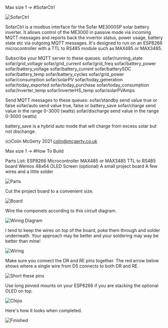 Max size 1 → #SofarCtrl

![SofarCtrl](pics/SofarCtrlOn.jpg)

SofarCtrl is a modbus interface for the Sofar ME3000SP solar battery inverter.
It allows control of the ME3000 in passive mode via incoming MQTT messages and reports
back the invertor status, power usage, battery state etc via outgoing MQTT messages.
It's designed to run on an ESP8266 microcontroller with a TTL to RS485 module such as MAX485 or MAX3485.

Subscribe your MQTT server to these queues:
sofar/running_state
sofar/grid_voltage
sofar/grid_current
sofar/grid_freq
sofar/battery_power
sofar/battery_voltage
sofar/battery_current
sofar/batterySOC
sofar/battery_temp
sofar/battery_cycles
sofar/grid_power
sofar/consumption
sofar/solarPV
sofar/today_generation
sofar/today_exported
sofar/today_purchase
sofar/today_consumption
sofar/inverter_temp
sofar/inverterHS_temp
sofar/solarPVAmps

Send MQTT messages to these queues:
sofar/standby	send value true or false
sofar/auto		send value true, false or battery_save
sofar/charge	send value in the range 0-3000 (watts)
sofar/discharge	send value in the range 0-3000 (watts)

battery_save is a hybrid auto mode that will charge from excess solar but not dischange.

(c)Colin McGerty 2021 colin@mcgerty.co.uk

Max size 1 → #How To Build

Parts List:
ESP8266 Microcontroller
MAX485 or MAX3485 TTL to RS485 board
Wemos 48x64 OLED Screen (optional)
A small project board
A few wires and a little solder

![Parts](pics/parts.jpg)

Cut the project board to a convenient size.

![Board](pics/board.jpg)

Wire the componets according to this circuit diagram.

![Wiring Diagram](pics/diagram.jpg)

I tend to keep the wires on top of the board, poke them through and solder underneath. Your approach may be better and your soldering may way be better than mine!

![Wiring](pics/wiring.jpg)

Make sure you connect the DR and RE pins together. The red arrow below shows where a single wire from D5 connects to both DR and RE.

![Short these pins](pics/short.jpg)

Use long pinned mounts on your ESP8266 if you are stacking the optional OLED on top.

![Chips](pics/ICs.jpg)

Here's how it looks when completed.

![Finished](pics/SofarCtrl.jpg)


